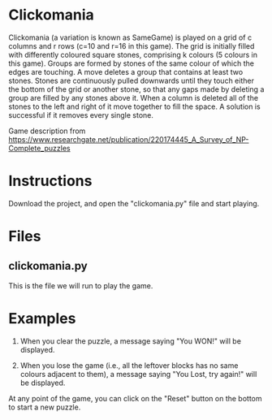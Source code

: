 # Clickomania

Clickomania (a variation is known as SameGame) is played on a grid of c columns and r rows (c=10 and r=16 in this game). 
The grid is initially filled with differently coloured square stones, comprising k colours (5 colours in this game). 
Groups are formed by stones of the same colour of which the edges are touching. A move deletes a group that contains 
at least two stones. Stones are continuously pulled downwards until they touch either the bottom of the grid or another stone, 
so that any gaps made by deleting a group are filled by any stones above it. 
When a column is deleted all of the stones to the left and right of it move together to fill the space.
A solution is successful if it removes every single stone.

Game description from https://www.researchgate.net/publication/220174445_A_Survey_of_NP-Complete_puzzles

# Instructions

Download the project, and open the "clickomania.py" file and start playing.

# Files
## clickomania.py
This is the file we will run to play the game.

# Examples

1. When you clear the puzzle, a message saying "You WON!" will be displayed.

2. When you lose the game (i.e., all the leftover blocks has no same colours adjacent to them),
   a message saying "You Lost, try again!" will be displayed.
   
At any point of the game, you can click on the "Reset" button on the bottom to start a new puzzle.
